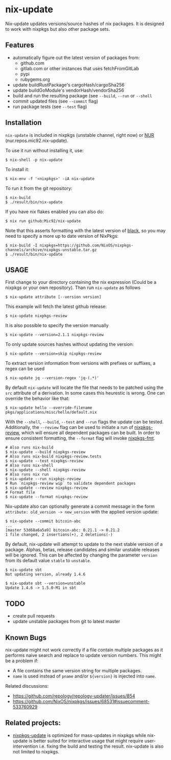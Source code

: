 # nix-update

Nix-update updates versions/source hashes of nix packages. It is
designed to work with nixpkgs but also other package sets.

## Features

-   automatically figure out the latest version of packages from:
    -   github.com
    -   gitlab.com or other instances that uses fetchFromGitLab
    -   pypi
    -   rubygems.org
-   update buildRustPackage's cargoHash/cargoSha256
-   update buildGoModule's vendorHash/vendorSha256
-   build and run the resulting package (see `--build`,
    `--run` or `--shell`
-   commit updated files (see `--commit` flag)
-   run package tests (see `--test` flag)

## Installation

`nix-update` is included in nixpkgs (unstable channel, right
now) or [NUR](https://github.com/nix-community/NUR)
(nur.repos.mic92.nix-update).

To use it run without installing it, use:

```console
$ nix-shell -p nix-update
```

To install it:

```console
$ nix-env -f '<nixpkgs>' -iA nix-update
```

To run it from the git repository:

```console
$ nix-build
$ ./result/bin/nix-update
```

If you have nix flakes enabled you can also do:

```console
$ nix run github:Mic92/nix-update
```

Note that this asserts formatting with the latest version of
[black](https://github.com/psf/black), so you may need to specify a more
up to date version of NixPkgs:

```console
$ nix-build -I nixpkgs=https://github.com/NixOS/nixpkgs-channels/archive/nixpkgs-unstable.tar.gz
$ ./result/bin/nix-update
```

## USAGE

First change to your directory containing the nix expression (Could be a
nixpkgs or your own repository). Than run `nix-update` as follows

```console
$ nix-update attribute [--version version]
```

This example will fetch the latest github release:

```console
$ nix-update nixpkgs-review
```

It is also possible to specify the version manually

```console
$ nix-update --version=2.1.1 nixpkgs-review
```

To only update sources hashes without updating the version:

```console
$ nix-update --version=skip nixpkgs-review
```

To extract version information from versions with prefixes or suffixes,
a regex can be used

```console
$ nix-update jq --version-regex 'jq-(.*)'
```

By default `nix-update` will locate the file that needs to be patched using the `src` attribute of a derivation.
In some cases this heurestic is wrong. One can override the behavior like that:

``` console
$ nix-update hello --override-filename pkgs/applications/misc/hello/default.nix
```

With the `--shell`, `--build`, `--test` and `--run` flags the update can be
tested. Additionally, the `--review` flag can be used to
initiate a run of [nixpkgs-review](https://github.com/Mic92/nixpkgs-review), which will ensure all
dependent packages can be built. In order to ensure consistent
formatting, the `--format` flag will invoke
[nixpkgs-fmt](<https://github.com/nix-community/nixpkgs-fmt>).

```console
# Also runs nix-build
$ nix-update --build nixpkgs-review
# Also runs nix-build nixpkgs-review.tests
$ nix-update --test nixpkgs-review
# Also runs nix-shell
$ nix-update --shell nixpkgs-review
# Also runs nix run
$ nix-update --run nixpkgs-review
# Run `nixpkgs-review wip` to validate dependent packages
$ nix-update --review nixpkgs-review
# Format file
$ nix-update --format nixpkgs-review
```

Nix-update also can optionally generate a commit message in the form
`attribute: old_version -> new_version` with the applied
version update:

```console
$ nix-update --commit bitcoin-abc
...
[master 53d68a6a5a9] bitcoin-abc: 0.21.1 -> 0.21.2
1 file changed, 2 insertions(+), 2 deletions(-)
```

By default, nix-update will attempt to update to the next stable version
of a package. Alphas, betas, release candidates and similar unstable
releases will be ignored. This can be affected by changing the parameter
`version` from its default value `stable` to `unstable`.

```console
$ nix-update sbt
Not updating version, already 1.4.6

$ nix-update sbt --version=unstable
Update 1.4.6 -> 1.5.0-M1 in sbt
```

## TODO

-   create pull requests
-   update unstable packages from git to latest master

## Known Bugs

nix-update might not work correctly if a file contain multiple packages
as it performs naive search and replace to update version numbers. This
might be a problem if:

-   A file contains the same version string for multiple packages.
-   `name` is used instead of `pname` and/or `${version}` is injected into `name`.

Related discussions:

-   <https://github.com/repology/repology-updater/issues/854>
-   <https://github.com/NixOS/nixpkgs/issues/68531#issuecomment-533760929>

## Related projects:

-   [nixpkgs-update](https://github.com/ryantm/nixpkgs-update) is
    optimized for mass-updates in nixpkgs while nix-update is better
    suited for interactive usage that might require user-intervention
    i.e. fixing the build and testing the result. nix-update is also not
    limited to nixpkgs.
